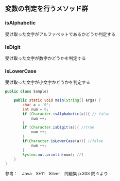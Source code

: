 ## 変数の判定を行うメソッド群

### isAlphabetic  

受け取った文字がアルファベットであるかどうか判定する

### isDigit

受け取った文字が数字かどうかを判定する

### isLowerCase 

受け取った文字が小文字かどうかを判定する

```Java
public class Sample{

    public static void main(String[] args) {
        char a = '0';
        int num = 0;
        if (Character.isAlphabetic(a)){ // false
            num ++;
        } 
        if (Character.isDigit(a)){ //true
            num ++;
        }
        if(Character.isLowerCase(a)){ //false
            num ++;
        }
        System.out.println(num); //1
    }
}
```

参考：　Java　SE11　Silver　問題集 p.303 問４より
